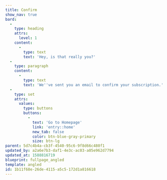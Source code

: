 ```yaml
---
title: Confirm
show_nav: true
bard:
  -
    type: heading
    attrs:
      level: 1
    content:
      -
        type: text
        text: 'Hey, is that really you?'
  -
    type: paragraph
    content:
      -
        type: text
        text: 'We''ve sent you an email to confirm your subscription.'
  -
    type: set
    attrs:
      values:
        type: buttons
        buttons:
          -
            text: 'Go to Homepage'
            link: 'entry::home'
            new_tab: false
            color: btn-blue-gray-primary
            size: btn-lg
parent: 5d7c4b4a-cb3f-4540-95c6-9f8d66c480f1
updated_by: a2a6e7b3-daf1-4e3c-ac03-a05e962d7794
updated_at: 1588816719
blueprint: fullpage_angled
template: angled
id: 1b11f68e-26de-4115-a5c5-172d1a816618
---
```

